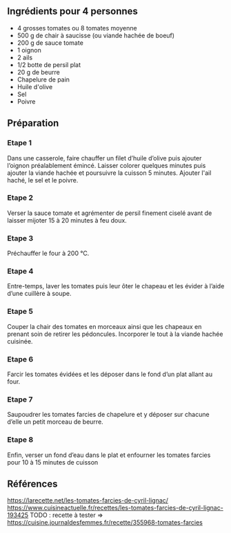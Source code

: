## Ingrédients pour 4 personnes

- 4 grosses tomates ou 8 tomates moyenne
- 500 g de chair à saucisse (ou viande hachée de boeuf)
- 200 g de sauce tomate
- 1 oignon
- 2 ails
- 1/2 botte de persil plat
- 20 g de beurre
- Chapelure de pain
- Huile d'olive
- Sel
- Poivre

## Préparation

### Etape 1

Dans une casserole, faire chauffer un filet d’huile d’olive puis ajouter l’oignon préalablement émincé. Laisser colorer quelques minutes puis ajouter la viande hachée et poursuivre la cuisson 5 minutes. Ajouter l'ail haché, le sel et le poivre.

### Etape 2

Verser la sauce tomate et agrémenter de persil finement ciselé avant de laisser mijoter 15 à 20 minutes à feu doux.

### Etape 3

Préchauffer le four à 200 °C.

### Etape 4

Entre-temps, laver les tomates puis leur ôter le chapeau et les évider à l’aide d’une cuillère à soupe.

### Etape 5

Couper la chair des tomates en morceaux ainsi que les chapeaux en prenant soin de retirer les pédoncules. Incorporer le tout à la viande hachée cuisinée.

### Etape 6

Farcir les tomates évidées et les déposer dans le fond d’un plat allant au four.

### Etape 7

Saupoudrer les tomates farcies de chapelure et y déposer sur chacune d’elle un petit morceau de beurre.

### Etape 8

Enfin, verser un fond d’eau dans le plat et enfourner les tomates farcies pour 10 à 15 minutes de cuisson

## Références

https://larecette.net/les-tomates-farcies-de-cyril-lignac/
https://www.cuisineactuelle.fr/recettes/les-tomates-farcies-de-cyril-lignac-193425
TODO : recette à tester => https://cuisine.journaldesfemmes.fr/recette/355968-tomates-farcies
